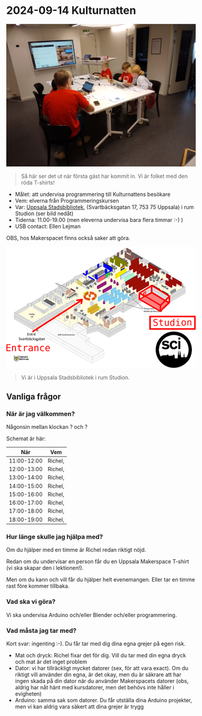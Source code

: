 # 2024-09-14 Kulturnatten

![](20220910_113722.jpg)

> Så här ser det ut när första gäst har kommit in.
> Vi är folket med den röda T-shirts!

 * Målet: att undervisa programmering till Kulturnattens besökare
 * Vem: elverna från Programmeringskursen
 * Var: [Uppsala Stadsbibliotek](https://bibliotekuppsala.se/web/arena/stadsbiblioteket), 
   (Svartbäcksgatan 17, 753 75 Uppsala) i rum Studion (ser bild nedåt)
 * Tiderna: 11.00-19.00 (men eleverna undervisa bara flera timmar :-) )
 * USB contact: Ellen Lejman

OBS, hos Makerspacet finns också saker att göra.

![Uppsala Stadsbibliotek i rum Studion](usb_annotated.png)

> Vi är i Uppsala Stadsbibliotek i rum Studion.

## Vanliga frågor

### När är jag välkommen?

Någonsin mellan klockan ? och ?

Schemat är här:

När        |Vem
-----------|------------------
11:00-12:00|Richel, 
12:00-13:00|Richel, 
13:00-14:00|Richel, 
14:00-15:00|Richel, 
15:00-16:00|Richel, 
16:00-17:00|Richel, 
17:00-18:00|Richel, 
18:00-19:00|Richel, 

### Hur länge skulle jag hjälpa med?

Om du hjälper med en timme är Richel redan riktigt nöjd. 

Redan om du undervisar en person får du en Uppsala Makerspace 
T-shirt (vi ska skapar den i lektionen!).

Men om du kann och vill får du hjälper helt evenemangen. 
Eller tar en timme rast före kommer tillbaka.

### Vad ska vi göra?

Vi ska undervisa Arduino och/eller Blender och/eller programmering.

### Vad måsta jag tar med?

Kort svar: ingenting :-). Du får tar med dig dina egna grejer på egen risk.

 * Mat och dryck: Richel fixar det för dig. 
   Vill du tar med din egna dryck och mat är det inget problem
 * Dator: vi har tillräckligt mycket datorer (sex, för att vara exact).
   Om du riktigt vill använder din egna, är det okay,
   men du är säkrare att har ingen skada på din dator när du
   använder Makerspacets datorer (obs, aldrig har nåt hänt med
   kursdatorer, men det behövs inte håller i evigheten)
 * Arduino: samma sak som datorer. Du får utställa dina Arduino projekter,
   men vi kan aldrig vara säkert att dina grejer är trygg
